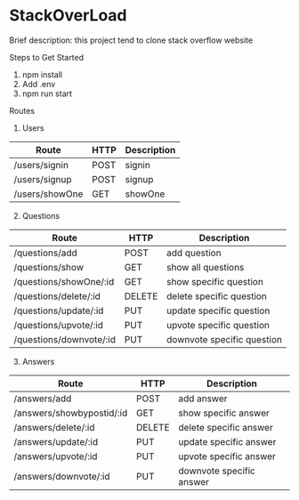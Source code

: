 # StackOverLoad

Brief description: this project tend to clone stack overflow website

Steps to Get Started

1. npm install
2. Add .env
3. npm run start

Routes

1. Users

| Route         | HTTP   | Description               |
|---------------|--------|---------------------------|
| /users/signin | POST   | signin                    |
| /users/signup | POST   | signup                    |
| /users/showOne| GET    | showOne                   |

2. Questions

| Route                   | HTTP   | Description                |
|-------------------------|--------|----------------------------|
| /questions/add          | POST   | add question               |
| /questions/show         | GET    | show all questions         |
| /questions/showOne/:id  | GET    | show specific question     |
| /questions/delete/:id   | DELETE | delete specific question   |
| /questions/update/:id   | PUT    | update specific question   |
| /questions/upvote/:id   | PUT    | upvote specific question   |
| /questions/downvote/:id | PUT    | downvote specific question |

3. Answers

| Route                     | HTTP   | Description              |
|---------------------------|--------|--------------------------|
| /answers/add              | POST   | add answer               |
| /answers/showbypostid/:id | GET    | show specific answer     |
| /answers/delete/:id       | DELETE | delete specific answer   |
| /answers/update/:id       | PUT    | update specific answer   |
| /answers/upvote/:id       | PUT    | upvote specific answer   |
| /answers/downvote/:id     | PUT    | downvote specific answer |